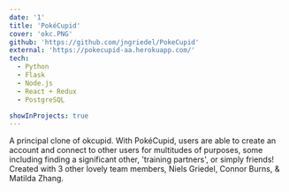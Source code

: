 ```yaml
---
date: '1'
title: 'PokéCupid'
cover: 'okc.PNG'
github: 'https://github.com/jngriedel/PokeCupid'
external: 'https://pokecupid-aa.herokuapp.com/'
tech:
  - Python
  - Flask
  - Node.js
  - React + Redux
  - PostgreSQL

showInProjects: true
---
```


A principal clone of okcupid. With PokéCupid, users are able to create an account and connect to other users for multitudes of purposes, some including finding a significant other, 'training partners', or simply friends! Created with 3 other lovely team members, Niels Griedel, Connor Burns, & Matilda Zhang.
